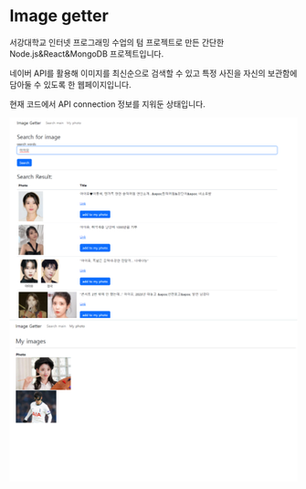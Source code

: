 # Image getter

서강대학교 인터넷 프로그래밍 수업의 텀 프로젝트로 만든 간단한 Node.js&React&MongoDB 프로젝트입니다.

네이버 API를 활용해 이미지를 최신순으로 검색할 수 있고 특정 사진을 자신의 보관함에 담아둘 수 있도록 한 웹페이지입니다.

현재 코드에서 API connection 정보를 지워둔 상태입니다.

<img src=./demo.png>
<br>
<img src=./demo2.png>
